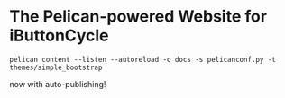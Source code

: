 # The Pelican-powered Website for iButtonCycle

`pelican content --listen --autoreload -o docs -s pelicanconf.py -t themes/simple_bootstrap`

now with auto-publishing!

